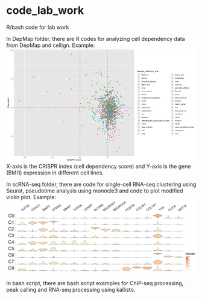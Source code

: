 # code_lab_work
R/bash code for lab work

In DepMap folder, there are R codes for analyzing cell dependency data from DepMap and cellign. 
Example:
![alt text](https://github.com/zzgeng/code_lab_work/blob/main/example_pictures/scatter_CRIPSR_exp.png)
X-axis is the CRISPR index (cell dependency score) and Y-axis is the gene (BMI1) expression in different cell lines. 

In scRNA-seq folder, there are code for single-cell RNA-seq clustering using Seurat, pseudotime analysis using monocle3 and code to plot modified violin plot. 
Example:
![alt text](https://github.com/zzgeng/code_lab_work/blob/main/example_pictures/violin_plot.png)

In bash script, there are bash script examples for ChIP-seq processing, peak calling and RNA-seq processing using kallisto. 
